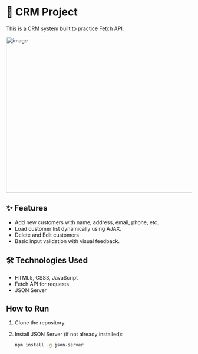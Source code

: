 # 🧩 CRM Project

This is a CRM system built to practice Fetch API.

<img width="1364" height="423" alt="image" src="https://github.com/user-attachments/assets/481c31a4-9935-4c5e-888b-80ce3a6d1092" />



## ✨ Features

- Add new customers with name, address, email, phone, etc.
- Load customer list dynamically using AJAX.
- Delete and Edit customers
- Basic input validation with visual feedback.


##  🛠️ Technologies Used

- HTML5, CSS3, JavaScript 
- Fetch API for requests
- JSON Server 

##  How to Run

1. Clone the repository.
2. Install JSON Server (if not already installed):

   ```bash
   npm install -g json-server

